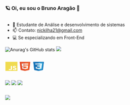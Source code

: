 ### 🪐 Oi, eu sou o Bruno Aragão 👋

##

- 🌱 Estudante de Análise e desenvolvimento de sistemas
- 📫 Contato: nickilha21@gmail.com
- 💻 Se especializando em Front-End

![Anurag's GitHub stats](https://github-readme-stats.vercel.app/api?username=BrunoaragaoSP&show_icons=true&theme=highcontrast)
<img src="https://github-readme-stats.vercel.app/api/top-langs/?username=BrunoaragaoSP&langs_count=12&layout=compact&theme=midnight-purple">

<div style="display: inline_block"><br>
  <img align="center" alt="Rafa-Js" height="30" width="40" src="https://raw.githubusercontent.com/devicons/devicon/master/icons/javascript/javascript-plain.svg">
  <img align="center" alt="Rafa-HTML" height="30" width="40" src="https://raw.githubusercontent.com/devicons/devicon/master/icons/html5/html5-original.svg">
  <img align="center" alt="Rafa-CSS" height="30" width="40" src="https://raw.githubusercontent.com/devicons/devicon/master/icons/css3/css3-original.svg">
 </div>
 
 ##
 
 <div> 
  
  <a href="https://www.instagram.com/bruno.aragao.9/" target="_blank"><img src="https://img.shields.io/badge/-Instagram-%23E4405F?style=for-the-badge&logo=instagram&logoColor=white" target="_blank"></a>
  <a href = "mailto:contatonickilha21@gmail.com"><img src="https://img.shields.io/badge/-Gmail-%23333?style=for-the-badge&logo=gmail&logoColor=white" target="_blank"></a>
  <a href="https://www.linkedin.com/in/bruno-arag%C3%A3o-2b7553b8/" target="_blank"><img src="https://img.shields.io/badge/-LinkedIn-%230077B5?style=for-the-badge&logo=linkedin&logoColor=white" target="_blank"></a> 
  
</div>

##

<img src="http://pa1.narvii.com/6941/092caf303fe02d05cf6cb140493cdddc95f2c2c1r1-498-537_00.gif](https://media.tenor.com/S33kSrIpd3sAAAAM/wow-astronaut.gif)](https://media.tenor.com/S33kSrIpd3sAAAAM/wow-astronaut.gif" width="200">

